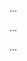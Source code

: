 <panel type="danger" header=":trophy: Can reduce coupling :star:" expandable expanded no-close>

<panel type="danger" header=":trophy: Can explain coupling :star:" expandable>
  <include src="../../book/designPrinciples/coupling/what/full.md" />
  <panel header=":dart: Evidence" expanded>

...

  </panel>
</panel>

<panel type="danger" header=":trophy: Can justify the need to reduce coupling :star:" expandable>
  <include src="../../book/designPrinciples/coupling/why/full.md" />
  <panel header=":dart: Evidence" expanded>

...

  </panel>
</panel>

<panel type="success" header=":trophy: Can identify types of coupling :star::star::star::star:" expandable>
  <include src="../../book/designPrinciples/coupling/types/full.md" />
  <panel header=":dart: Evidence" expanded>

...

  </panel>
</panel>

</panel>
